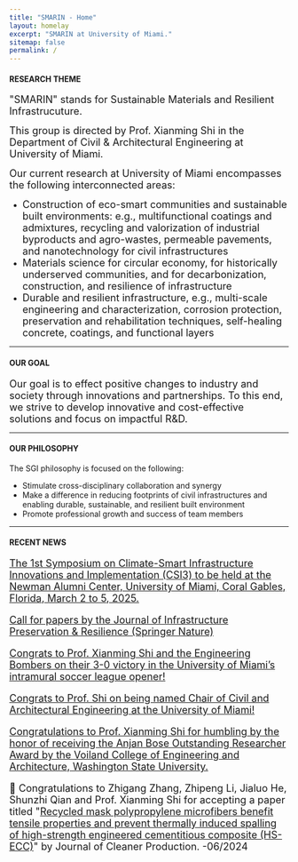 ```yaml
---
title: "SMARIN - Home"
layout: homelay
excerpt: "SMARIN at University of Miami."
sitemap: false
permalink: /
---
```


<h4>RESEARCH THEME</h4>
<p><font size=4>"SMARIN" stands for Sustainable Materials and Resilient Infrastrucuture. </font></p>
<p><font size=4> This group is directed by Prof. Xianming Shi in the Department of Civil & Architectural Engineering at University of Miami. </font></p>
<font size=4>Our current research at University of Miami encompasses the following interconnected areas:</font>
<ul >
    <li><font size=4>Construction of eco-smart communities and sustainable built environments: e.g., multifunctional coatings and admixtures, recycling and valorization of industrial byproducts and agro-wastes, permeable pavements, and nanotechnology for civil infrastructures</font></li>
    <li><font size=4>Materials science for circular economy, for historically underserved communities, and for decarbonization, construction, and resilience of infrastructure</font></li>
    <li><font size=4>Durable and resilient infrastructure, e.g., multi-scale engineering and characterization, corrosion protection, preservation and rehabilitation techniques, self-healing concrete, coatings, and functional layers</font></li>
</ul>
<hr />

<h4>OUR GOAL</h4>
<p><font size=4>Our goal is to effect positive changes to industry and society through innovations and partnerships. To this end, we strive to develop innovative and cost-effective solutions and focus on impactful R&D.</font></p>
<hr />

<h4>OUR PHILOSOPHY</h4>
<p>The SGI philosophy is focused on the following:</p>
<ul >
<li>Stimulate cross-disciplinary collaboration and synergy</li>
<li>Make a difference in reducing footprints of civil infrastructures and enabling durable, sustainable, and resilient built environment</li>
<li>Promote professional growth and success of team members</li>
</ul>
<hr />

<h4>RECENT NEWS</h4>
<p><font size=4><a href="https://lnkd.in/g8tHQ_xS"> The 1st Symposium on Climate-Smart Infrastructure Innovations and Implementation (CSI3) to be held at the Newman Alumni Center, University of Miami, Coral Gables, Florida, March 2 to 5, 2025.</a></p>
<p><font size=4><a href="https://lnkd.in/geBF_yCZ"> Call for papers by the Journal of Infrastructure Preservation & Resilience (Springer Nature)</a></p>
    
<p><font size=4><a href="https://www.linkedin.com/feed/update/urn:li:activity:7263661365251190784/"> Congrats to Prof. Xianming Shi and the Engineering Bombers on their 3-0 victory in the University of Miami’s intramural soccer league opener!</a></p>

<p><font size=4><a href="https://news.miami.edu/coe/stories/2024/08/construction-materials-expert-to-lead-civil-and-architectural-engineering-department.html"> Congrats to Prof. Shi on being named Chair of Civil and Architectural Engineering at the University of Miami!</a></p>

<p><font size=4><a href="https://www.linkedin.com/posts/xianmingshi_i-am-humbled-by-the-honor-of-receiving-the-activity-7194155375028232192-64Yp/"> Congratulations to Prof. Xianming Shi for humbling by the honor of receiving the Anjan Bose Outstanding Researcher Award by the Voiland College of Engineering and Architecture, Washington State University. </a></p>
    
<p><font size=4> 🎉 Congratulations to Zhigang Zhang, Zhipeng Li, Jialuo He, Shunzhi Qian and Prof. Xianming Shi for accepting a paper titled "<a href="https://doi.org/10.1016/j.jclepro.2024.142476">Recycled mask polypropylene microfibers benefit tensile properties and prevent thermally induced spalling of high-strength engineered cementitious composite (HS-ECC)</a>" by Journal of Cleaner Production. -06/2024</font></p>

<div style="width: 300px; height: 300px;">
  <script type="text/javascript" id="clstr_globe" src="//clustrmaps.com/globe.js?d=zLEYu_qp3LhWBE4uAnpL7JkaDmDtH8ehrQqWco6hNvw"></script>
</div>



